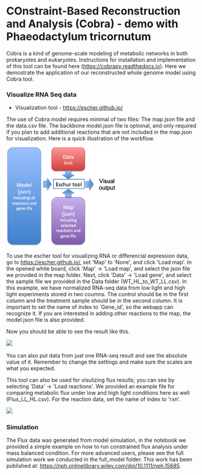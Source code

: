 # COnstraint-Based Reconstruction and Analysis (Cobra) - demo with Phaeodactylum tricornutum  

Cobra is a kind of genome-scale modeling of metabolic networks in both prokaryotes and eukaryotes. Instructions for installation and implementation of this tool can be found here (https://cobrapy.readthedocs.io). Here we demostrate the application of our reconstructed whole genome model using Cobra tool.

### Visualize RNA Seq data
* Visualization tool - https://escher.github.io/

The use of Cobra model requires minimal of two files: The map.json file and the data.csv file. The backbone model.json file is optional, and only required if you plan to add additional reactions that are not included in the map.json for visualization. Here is a quick illustration of the workflow.

<img src='./img/Workflow.png' width = 300></img>

To use the escher tool for visualizing RNA or differencial expression data, go to https://escher.github.io/, set 'Map' to 'None', and click 'Load map'. In the opened white board, click 'Map' -> 'Load map', and select the json file we provided in the map folder. Next, click 'Data' -> 'Load gene', and select the sample file we provided in the Data folder (WT_HL_to_WT_LL.csv). In this example, we have normalized RNA-seq data from low light and high light experiments stored in two coumns. The control should be in the first column and the treatment sample should be in the second column. It is important to set the name of index to 'Gene_id', so the webapp can recognize it. If you are interested in adding other reactions to the map, the model.json file is also provided.

Now you should be able to see the result like this.

<img src='./img/Expression_LL_HL.png' width = 1200></img>

You can also put data from just one RNA-seq result and see the absolute value of it. Remember to change the settings and make sure the scales are what you expected.

This tool can also be used for visulizing flux results; you can see by selecting 'Data' -> 'Load reactions'. We provided an example file for comparing metabolic flux under low and high light conditions here as well (Flux_LL_HL.csv). For the reaction data, set the name of index to 'rxn'.

<img src='./img/Flux_LL_HL.png' width = 1200></img>

### Simulation 
The Flux data was generated from model simulation, in the notebook we provided a simple example on how to run constrained flux analysis under mass balanced condition. For more advanced users, please see the full simulation work we conducted in the full_model folder. This work has been published at: https://nph.onlinelibrary.wiley.com/doi/10.1111/nph.15685.




